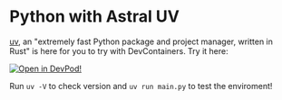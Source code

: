 # Python with Astral UV

[uv](https://github.com/astral-sh/uv), an "extremely fast Python package and project manager, written in Rust" is here for you to try with DevContainers. Try it here: 


[![Open in DevPod!](https://devpod.sh/assets/open-in-devpod.svg)](https://devpod.sh/open#https://github.com/loft-sh/devpod-templates@subpath:python-with-uv)


Run `uv -V` to check version and `uv run main.py` to test the enviroment!